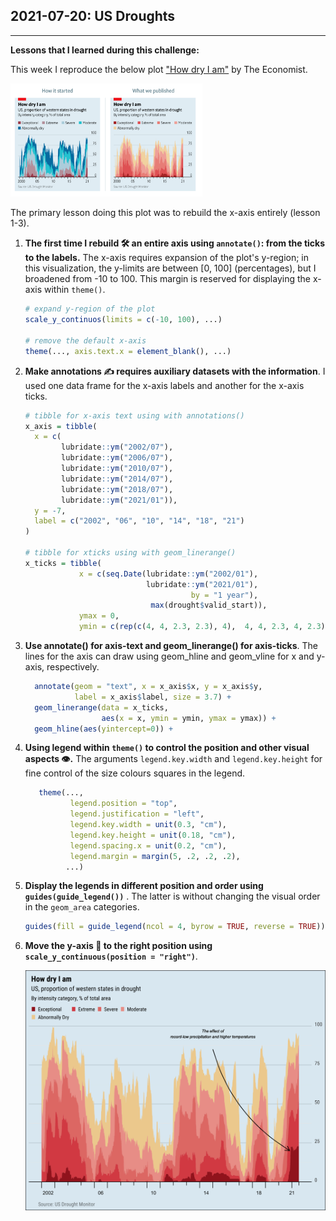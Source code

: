 ## 2021-07-20: US Droughts

----

**Lessons that I learned during this challenge:**

This week I reproduce the below plot ["How dry I am"](https://view.e.economist.com/?qs=e2eb491699083554e6e0165e2847c6ebb1f8701f81f48a77a213f54bb25691d58948226f18f5041b191897ec7e98e6462192c63afffc8fcb27220927072403ebf4a1d8b65776755bcddddcf91218183a) by The Economist. 

<img src="the_economist_viz.png" alt="the_economist_viz" style="zoom:30%;" />

The primary lesson doing this plot was to rebuild the x-axis entirely (lesson 1-3).

1. **The first time I rebuild :hammer_and_wrench: an entire axis using `annotate()`: from the ticks to the labels.** The x-axis requires expansion of the plot's y-region; in this visualization, the y-limits are between [0, 100] (percentages), but I broadened from -10 to 100. This margin is reserved for displaying the x-axis within `theme()`.

   ```R
   # expand y-region of the plot
   scale_y_continuos(limits = c(-10, 100), ...)
   
   # remove the default x-axis
   theme(..., axis.text.x = element_blank(), ...)
   ```

2. **Make annotations ✍️ requires auxiliary datasets with the information**. I used one data frame for the x-axis labels and another for the x-axis ticks.

   ```R
   # tibble for x-axis text using with annotations()
   x_axis = tibble(
     x = c(
           lubridate::ym("2002/07"),
           lubridate::ym("2006/07"),
           lubridate::ym("2010/07"),
           lubridate::ym("2014/07"),
           lubridate::ym("2018/07"),
           lubridate::ym("2021/01")),
     y = -7,
     label = c("2002", "06", "10", "14", "18", "21")
   )
   
   # tibble for xticks using with geom_linerange()
   x_ticks = tibble(
               x = c(seq.Date(lubridate::ym("2002/01"), 
                              lubridate::ym("2021/01"), 
                                        by = "1 year"),
                               max(drought$valid_start)),
               ymax = 0,
               ymin = c(rep(c(4, 4, 2.3, 2.3), 4),  4, 4, 2.3, 4, 2.3) * -1)
   ```

3. **Use annotate() for axis-text and geom_linerange() for axis-ticks**. The lines for the axis can draw using geom_hline and geom_vline for x and y-axis, respectively.

   ```R
     annotate(geom = "text", x = x_axis$x, y = x_axis$y,
              label = x_axis$label, size = 3.7) +
     geom_linerange(data = x_ticks,
                    aes(x = x, ymin = ymin, ymax = ymax)) +
     geom_hline(aes(yintercept=0)) +
   ```

4. **Using legend within `theme()` to control the position and other visual aspects :eye:.** The arguments `legend.key.width` and `legend.key.height` for fine control of the size colours squares in the legend.

   ```R
      theme(..., 
   		     legend.position = "top",
       		 legend.justification = "left",
       	 	 legend.key.width = unit(0.3, "cm"),
          	 legend.key.height = unit(0.18, "cm"),
       		 legend.spacing.x = unit(0.2, "cm"),
       		 legend.margin = margin(5, .2, .2, .2),
            ...)
   ```

5. **Display the legends in different position and order using `guides(guide_legend())`** . The latter is without changing the visual order in the `geom_area` categories.

   ```R
   guides(fill = guide_legend(ncol = 4, byrow = TRUE, reverse = TRUE))
   ```

6. **Move the y-axis :straight_ruler: to the right position using `scale_y_continuous(position = "right")`**.

   

   ![./2021/2021-07-20_us_droughts/2021-07-20_us_droughts.png](https://github.com/alcazar90/TidyTuesday/blob/main/2021/2021-07-20_us_droughts/2021-07-20_us_droughts.png)

   

